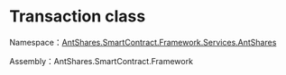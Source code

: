 # Transaction class

Namespace：[AntShares.SmartContract.Framework.Services.AntShares](../AntShares.md)

Assembly：AntShares.SmartContract.Framework

